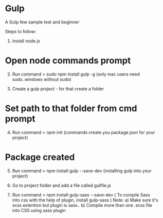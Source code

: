 # Gulp
A Gulp few sample test and beginner 

Steps to follow: 

1) Install node.js 
  # Open node commands prompt

2) Run command > sudo npm install gulp -g (only mac users need sudo..windows without sudo)             

3) Create a gulp project - for that create a folder
  # Set path to that folder from cmd prompt

4) Run command > npm init (commands create you package.json for your project)                                                             
  # Package created

5) Run command > npm install gulp --save-dev (installing gulp into your project)                                                           

6) Go to project folder and add a file called gulfile.js

7) Run command > npm install gulp-sass --save-dev ( To compile Sass into css with the help of plugin, install gulp-sass )
Note: a) Make sure it's scss extention but plugin is sass..
      b) Compile more than one .scss file into CSS using sass plugin









